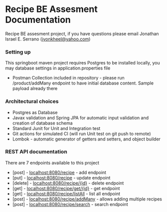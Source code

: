 # Recipe BE Assesment Documentation
Recipe BE assesment project, if you have questions please email Jonathan Israel E. Serrano (jyonkheel@yahoo.com)

### Setting up
This springboot maven project requires Postgres to be installed locally, you may database settings in application.properties file
* Postman Collection included in repository - please run /product/addMany endpoint to have initial database content. Sample payload already there

### Architectural choices
* Postgres as Database 
* Javax validation and Spring JPA for automatic input validation and creation of database schema
* Standard Junit for Unit and Integration test
* Git actions for simulated CI (will run Unit test on git push to remote)
* Lombok - automatic generator of getters and setters, and object builder

### REST API documentation
There are 7 endpoints available to this project
* [post] - [localhost:8080/recipe]() - add endpoint
* [put] - [localhost:8080/recipe]() - update endpoint
* [delete] - [localhost:8080/recipe/{id}]() - delete endpoint
* [get] - [localhost:8080/recipe/get/{id}]() - get endpoint
* [get] - [localhost:8080/recipe/listAll]() - list all endpoint
* [post] - [localhost:8080/recipe/addMany]() - allows adding multiple recipes
* [post] - [localhost:8080/recipe/search]() - search endpoint